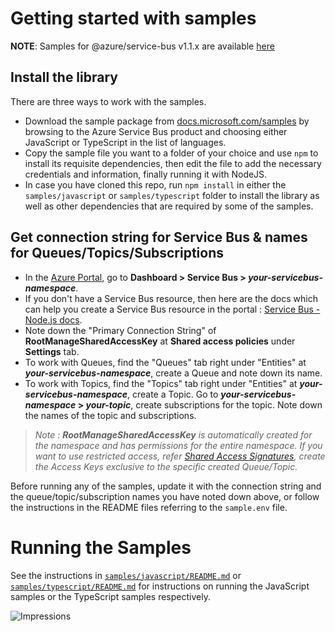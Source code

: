 # Getting started with samples

**NOTE**: Samples for @azure/service-bus v1.1.x are available [here](https://github.com/Azure/azure-sdk-for-js/tree/master/sdk/servicebus/service-bus/samples-v1)

## Install the library

There are three ways to work with the samples.

- Download the sample package from [docs.microsoft.com/samples](https://docs.microsoft.com/samples) by browsing to the Azure Service Bus product and choosing either JavaScript or TypeScript in the list of languages.
- Copy the sample file you want to a folder of your choice and use `npm` to install its requisite dependencies, then edit the file to add the necessary credentials and information, finally running it with NodeJS.
- In case you have cloned this repo, run `npm install` in either the `samples/javascript` or `samples/typescript` folder to install the library as well as other dependencies that are required by some of the samples.

## Get connection string for Service Bus & names for Queues/Topics/Subscriptions

- In the [Azure Portal](https://portal.azure.com), go to **Dashboard > Service Bus > _your-servicebus-namespace_**.
- If you don't have a Service Bus resource, then here are the docs which can help you create a Service Bus resource in the portal : [Service Bus - Node.js docs](https://docs.microsoft.com/azure/service-bus-messaging/service-bus-nodejs-how-to-use-queues).
- Note down the "Primary Connection String" of **RootManageSharedAccessKey** at **Shared access policies** under **Settings** tab.
- To work with Queues, find the "Queues" tab right under "Entities" at **_your-servicebus-namespace_**, create a Queue and note down its name.
- To work with Topics, find the "Topics" tab right under "Entities" at **_your-servicebus-namespace_**, create a Topic. Go to **_your-servicebus-namespace_ > _your-topic_**, create subscriptions for the topic. Note down the names of the topic and subscriptions.

> _Note : **RootManageSharedAccessKey** is automatically created for the namespace and has permissions for the entire namespace. If you want to use restricted access, refer [Shared Access Signatures](https://docs.microsoft.com/azure/service-bus-messaging/service-bus-sas), create the Access Keys exclusive to the specific created Queue/Topic._

Before running any of the samples, update it with the connection string and the queue/topic/subscription names you have noted down above, or follow the instructions in the README files referring to the `sample.env` file.

# Running the Samples

See the instructions in [`samples/javascript/README.md`](https://github.com/Azure/azure-sdk-for-js/tree/master/sdk/servicebus/service-bus/samples/javascript/) or [`samples/typescript/README.md`](https://github.com/Azure/azure-sdk-for-js/tree/master/sdk/servicebus/service-bus/samples/typescript/) for instructions on running the JavaScript samples or the TypeScript samples respectively.

![Impressions](https://azure-sdk-impressions.azurewebsites.net/api/impressions/azure-sdk-for-js%2Fsdk%2Fservicebus%2Fservice-bus%2Fsamples%2FREADME.png)
